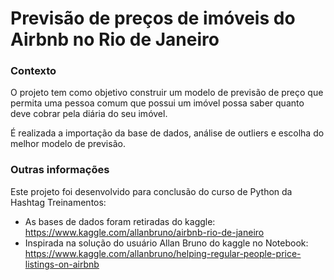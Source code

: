 # Previsão de preços de imóveis do Airbnb no Rio de Janeiro

### Contexto

O projeto tem como objetivo construir um modelo de previsão de preço que permita uma pessoa comum que possui um imóvel possa saber quanto deve cobrar pela diária do seu imóvel.

É realizada a importação da base de dados, análise de outliers e escolha do melhor modelo de previsão.

### Outras informações
Este projeto foi desenvolvido para conclusão do curso de Python da Hashtag Treinamentos:
 - As bases de dados foram retiradas do kaggle: https://www.kaggle.com/allanbruno/airbnb-rio-de-janeiro
 - Inspirada na solução do usuário Allan Bruno do kaggle no Notebook: https://www.kaggle.com/allanbruno/helping-regular-people-price-listings-on-airbnb
